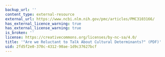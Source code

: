 ```yaml
---
backup_url: ''
content_type: external-resource
external_url: https://www.ncbi.nlm.nih.gov/pmc/articles/PMC3103166/
has_external_licence_warning: true
has_external_license_warning: true
is_broken: ''
license: https://creativecommons.org/licenses/by-nc-sa/4.0/
title: '"Are we Reluctant to Talk About Cultural Determinants?" (PDF)'
uid: 2fd5f2e0-370c-4312-90ae-1d9c37627bcf
---
```

